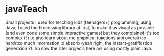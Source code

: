 # javaTeach
Small projects I used for teaching kids (teenagers+) programming, using Java; I used the Processing library at first, to make it as visual as possible (and even code some simple interactive games) but they complained it's too complex (?) to also learn about the graphical functions and overall too hard/too much information to absorb (yeah right, the instant-gratification generation ?). So now the later projects here are using mostly plain Java.. 
